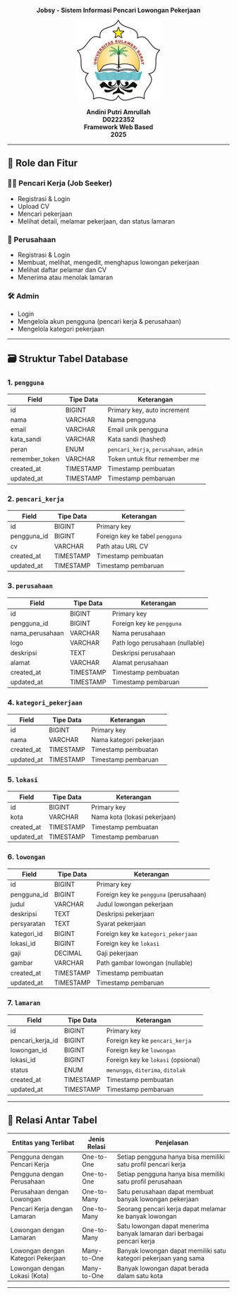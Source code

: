 <p align="center"><strong>Jobsy - Sistem Informasi Pencari Lowongan Pekerjaan</strong></p>

<div align="center">

![logo_unsulbar](public/gambar/image.png)

<b>Andini Putri Amrullah</b><br>
<b>D0222352</b><br>
<b>Framework Web Based</b><br>
<b>2025</b>

</div>

---

## 👥 Role dan Fitur

### 👨‍💼 Pencari Kerja (Job Seeker)

-   Registrasi & Login
-   Upload CV
-   Mencari pekerjaan 
-   Melihat detail, melamar pekerjaan, dan status lamaran

### 🏢 Perusahaan

-   Registrasi & Login
-   Membuat, melihat, mengedit, menghapus lowongan pekerjaan
-   Melihat daftar pelamar dan CV
-   Menerima atau menolak lamaran

### 🛠️ Admin

-   Login
-   Mengelola akun pengguna (pencari kerja & perusahaan)
-   Mengelola kategori pekerjaan


---

## 🗃️ Struktur Tabel Database

### 1. `pengguna`

| Field          | Tipe Data | Keterangan                             |
| -------------- | --------- | -------------------------------------- |
| id             | BIGINT    | Primary key, auto increment            |
| nama           | VARCHAR   | Nama pengguna                          |
| email          | VARCHAR   | Email unik pengguna                    |
| kata_sandi     | VARCHAR   | Kata sandi (hashed)                    |
| peran          | ENUM      | `pencari_kerja`, `perusahaan`, `admin` |
| remember_token | VARCHAR   | Token untuk fitur remember me          |
| created_at     | TIMESTAMP | Timestamp pembuatan                    |
| updated_at     | TIMESTAMP | Timestamp pembaruan                    |

### 2. `pencari_kerja`

| Field       | Tipe Data | Keterangan                      |
| ----------- | --------- | ------------------------------- |
| id          | BIGINT    | Primary key                     |
| pengguna_id | BIGINT    | Foreign key ke tabel `pengguna` |
| cv          | VARCHAR   | Path atau URL CV                |
| created_at  | TIMESTAMP | Timestamp pembuatan             |
| updated_at  | TIMESTAMP | Timestamp pembaruan             |

### 3. `perusahaan`

| Field           | Tipe Data | Keterangan                      |
| --------------- | --------- | ------------------------------- |
| id              | BIGINT    | Primary key                     |
| pengguna_id     | BIGINT    | Foreign key ke `pengguna`       |
| nama_perusahaan | VARCHAR   | Nama perusahaan                 |
| logo            | VARCHAR   | Path logo perusahaan (nullable) |
| deskripsi       | TEXT      | Deskripsi perusahaan            |
| alamat          | VARCHAR   | Alamat perusahaan               |
| created_at      | TIMESTAMP | Timestamp pembuatan             |
| updated_at      | TIMESTAMP | Timestamp pembaruan             |

### 4. `kategori_pekerjaan`

| Field      | Tipe Data | Keterangan              |
| ---------- | --------- | ----------------------- |
| id         | BIGINT    | Primary key             |
| nama       | VARCHAR   | Nama kategori pekerjaan |
| created_at | TIMESTAMP | Timestamp pembuatan     |
| updated_at | TIMESTAMP | Timestamp pembaruan     |

### 5. `lokasi`

| Field      | Tipe Data | Keterangan                   |
| ---------- | --------- | ---------------------------- |
| id         | BIGINT    | Primary key                  |
| kota       | VARCHAR   | Nama kota (lokasi pekerjaan) |
| created_at | TIMESTAMP | Timestamp pembuatan          |
| updated_at | TIMESTAMP | Timestamp pembaruan          |

### 6. `lowongan`

| Field       | Tipe Data | Keterangan                             |
| ----------- | --------- | -------------------------------------- |
| id          | BIGINT    | Primary key                            |
| pengguna_id | BIGINT    | Foreign key ke `pengguna` (perusahaan) |
| judul       | VARCHAR   | Judul lowongan pekerjaan               |
| deskripsi   | TEXT      | Deskripsi pekerjaan                    |
| persyaratan | TEXT      | Syarat pekerjaan                       |
| kategori_id | BIGINT    | Foreign key ke `kategori_pekerjaan`    |
| lokasi_id   | BIGINT    | Foreign key ke `lokasi`                |
| gaji        | DECIMAL   | Gaji pekerjaan                         |
| gambar      | VARCHAR   | Path gambar lowongan (nullable)        |
| created_at  | TIMESTAMP | Timestamp pembuatan                    |
| updated_at  | TIMESTAMP | Timestamp pembaruan                    |

### 7. `lamaran`

| Field            | Tipe Data | Keterangan                         |
| ---------------- | --------- | ---------------------------------- |
| id               | BIGINT    | Primary key                        |
| pencari_kerja_id | BIGINT    | Foreign key ke `pencari_kerja`     |
| lowongan_id      | BIGINT    | Foreign key ke `lowongan`          |
| lokasi_id        | BIGINT    | Foreign key ke `lokasi` (opsional) |
| status           | ENUM      | `menunggu`, `diterima`, `ditolak`  |
| created_at       | TIMESTAMP | Timestamp pembuatan                |
| updated_at       | TIMESTAMP | Timestamp pembaruan                |

---

## 🔗 Relasi Antar Tabel

| Entitas yang Terlibat              | Jenis Relasi | Penjelasan                                                              |
| ---------------------------------- | ------------ | ----------------------------------------------------------------------- |
| Pengguna dengan Pencari Kerja      | One-to-One   | Setiap pengguna hanya bisa memiliki satu profil pencari kerja           |
| Pengguna dengan Perusahaan         | One-to-One   | Setiap pengguna hanya bisa memiliki satu profil perusahaan              |
| Perusahaan dengan Lowongan         | One-to-Many  | Satu perusahaan dapat membuat banyak lowongan pekerjaan                 |
| Pencari Kerja dengan Lamaran       | One-to-Many  | Seorang pencari kerja dapat melamar ke banyak lowongan                  |
| Lowongan dengan Lamaran            | One-to-Many  | Satu lowongan dapat menerima banyak lamaran dari berbagai pencari kerja |
| Lowongan dengan Kategori Pekerjaan | Many-to-One  | Banyak lowongan dapat memiliki satu kategori pekerjaan yang sama        |
| Lowongan dengan Lokasi (Kota)      | Many-to-One  | Banyak lowongan dapat berada dalam satu kota                            |

---
